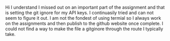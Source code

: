 Hi I understand I missed out on an important part of the assignment and that is setting the git ignore for my API keys. I continuasily tried and can not seem to figure it out. 
I am not the fondest of using termial so I always work on the assignments and then publish to the github website once complete. I could not find a way to make the file a gitginore through the route I typically take. 
